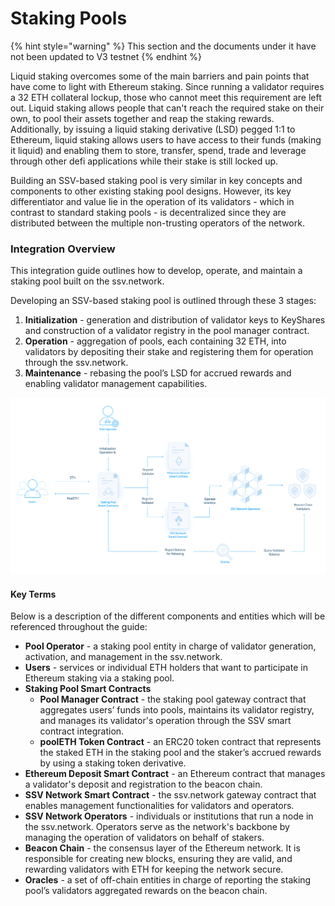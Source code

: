 # Staking Pools

{% hint style="warning" %}
This section and the documents under it have not been updated to V3 testnet
{% endhint %}

Liquid staking overcomes some of the main barriers and pain points that have come to light with Ethereum staking. Since running a validator requires a 32 ETH collateral lockup, those who cannot meet this requirement are left out. Liquid staking allows people that can't reach the required stake on their own, to pool their assets together and reap the staking rewards. Additionally, by issuing a liquid staking derivative (LSD) pegged 1:1 to Ethereum, liquid staking allows users to have access to their funds (making it liquid) and enabling them to store, transfer, spend, trade and leverage through other defi applications while their stake is still locked up.

Building an SSV-based staking pool is very similar in key concepts and components to other existing staking pool designs. However, its key differentiator and value lie in the operation of its validators - which in contrast to standard staking pools - is decentralized since they are distributed between the multiple non-trusting operators of the network.

### Integration Overview

This integration guide outlines how to develop, operate, and maintain a staking pool built on the ssv.network.

Developing an SSV-based staking pool is outlined through these 3 stages:

1. **Initialization** - generation and distribution of validator keys to KeyShares and construction of a validator registry in the pool manager contract.
2. **Operation** - aggregation of pools, each containing 32 ETH, into validators by depositing their stake and registering them for operation through the ssv.network.
3. **Maintenance** - rebasing the pool’s LSD for accrued rewards and enabling validator management capabilities.

![](<../../../.gitbook/assets/image (15).png>)

#### Key Terms

Below is a description of the different components and entities which will be referenced throughout the guide:

* **Pool Operator** - a staking pool entity in charge of validator generation, activation, and management in the ssv.network.
* **Users** - services or individual ETH holders that want to participate in Ethereum staking via a staking pool.
* **Staking Pool Smart Contracts**
  * **Pool Manager Contract** - the staking pool gateway contract that aggregates users’ funds into pools, maintains its validator registry, and manages its validator's operation through the SSV smart contract integration.
  * **poolETH Token Contract** - an ERC20 token contract that represents the staked ETH in the staking pool and the staker’s accrued rewards by using a staking token derivative.
* **Ethereum Deposit Smart Contract** - an Ethereum contract that manages a validator's deposit and registration to the beacon chain.
* **SSV Network Smart Contract** - the ssv.network gateway contract that enables management functionalities for validators and operators.
* **SSV Network Operators** - individuals or institutions that run a node in the ssv.network. Operators serve as the network's backbone by managing the operation of validators on behalf of stakers.
* **Beacon Chain** - the consensus layer of the Ethereum network. It is responsible for creating new blocks, ensuring they are valid, and rewarding validators with ETH for keeping the network secure.
* **Oracles** - a set of off-chain entities in charge of reporting the staking pool’s validators aggregated rewards on the beacon chain.
